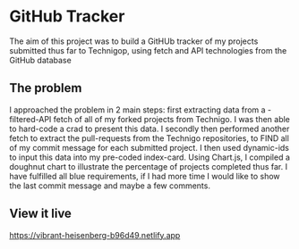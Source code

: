 # GitHub Tracker

The aim of this project was to build a GitHUb tracker of my projects submitted thus far to Technigop, using fetch and API technologies from the GitHub database
## The problem

I approached the problem in 2 main steps: first extracting data from a -filtered-API fetch of all of my forked projects from Technigo. I was then able to hard-code a crad to present this data. I secondly then performed another fetch to extract the pull-requests from the Technigo repositories, to FIND all of my commit message for each submitted project. I then used dynamic-ids to input this data into my pre-coded index-card. Using Chart.js, I compiled a doughnut chart to illustrate the percentage of projects completed thus far. I have fulfilled all blue requirements, if I had more time I would like to show the last commit message and maybe a few comments.    


## View it live

https://vibrant-heisenberg-b96d49.netlify.app
